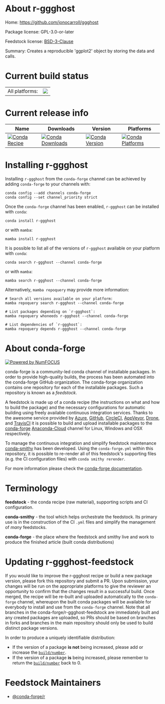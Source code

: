 About r-ggghost
===============

Home: https://github.com/jonocarroll/ggghost

Package license: GPL-3.0-or-later

Feedstock license: [BSD-3-Clause](https://github.com/conda-forge/r-ggghost-feedstock/blob/main/LICENSE.txt)

Summary: Creates a reproducible 'ggplot2' object by storing the data and calls.

Current build status
====================


<table><tr><td>All platforms:</td>
    <td>
      <a href="https://dev.azure.com/conda-forge/feedstock-builds/_build/latest?definitionId=9836&branchName=main">
        <img src="https://dev.azure.com/conda-forge/feedstock-builds/_apis/build/status/r-ggghost-feedstock?branchName=main">
      </a>
    </td>
  </tr>
</table>

Current release info
====================

| Name | Downloads | Version | Platforms |
| --- | --- | --- | --- |
| [![Conda Recipe](https://img.shields.io/badge/recipe-r--ggghost-green.svg)](https://anaconda.org/conda-forge/r-ggghost) | [![Conda Downloads](https://img.shields.io/conda/dn/conda-forge/r-ggghost.svg)](https://anaconda.org/conda-forge/r-ggghost) | [![Conda Version](https://img.shields.io/conda/vn/conda-forge/r-ggghost.svg)](https://anaconda.org/conda-forge/r-ggghost) | [![Conda Platforms](https://img.shields.io/conda/pn/conda-forge/r-ggghost.svg)](https://anaconda.org/conda-forge/r-ggghost) |

Installing r-ggghost
====================

Installing `r-ggghost` from the `conda-forge` channel can be achieved by adding `conda-forge` to your channels with:

```
conda config --add channels conda-forge
conda config --set channel_priority strict
```

Once the `conda-forge` channel has been enabled, `r-ggghost` can be installed with `conda`:

```
conda install r-ggghost
```

or with `mamba`:

```
mamba install r-ggghost
```

It is possible to list all of the versions of `r-ggghost` available on your platform with `conda`:

```
conda search r-ggghost --channel conda-forge
```

or with `mamba`:

```
mamba search r-ggghost --channel conda-forge
```

Alternatively, `mamba repoquery` may provide more information:

```
# Search all versions available on your platform:
mamba repoquery search r-ggghost --channel conda-forge

# List packages depending on `r-ggghost`:
mamba repoquery whoneeds r-ggghost --channel conda-forge

# List dependencies of `r-ggghost`:
mamba repoquery depends r-ggghost --channel conda-forge
```


About conda-forge
=================

[![Powered by
NumFOCUS](https://img.shields.io/badge/powered%20by-NumFOCUS-orange.svg?style=flat&colorA=E1523D&colorB=007D8A)](https://numfocus.org)

conda-forge is a community-led conda channel of installable packages.
In order to provide high-quality builds, the process has been automated into the
conda-forge GitHub organization. The conda-forge organization contains one repository
for each of the installable packages. Such a repository is known as a *feedstock*.

A feedstock is made up of a conda recipe (the instructions on what and how to build
the package) and the necessary configurations for automatic building using freely
available continuous integration services. Thanks to the awesome service provided by
[Azure](https://azure.microsoft.com/en-us/services/devops/), [GitHub](https://github.com/),
[CircleCI](https://circleci.com/), [AppVeyor](https://www.appveyor.com/),
[Drone](https://cloud.drone.io/welcome), and [TravisCI](https://travis-ci.com/)
it is possible to build and upload installable packages to the
[conda-forge](https://anaconda.org/conda-forge) [Anaconda-Cloud](https://anaconda.org/)
channel for Linux, Windows and OSX respectively.

To manage the continuous integration and simplify feedstock maintenance
[conda-smithy](https://github.com/conda-forge/conda-smithy) has been developed.
Using the ``conda-forge.yml`` within this repository, it is possible to re-render all of
this feedstock's supporting files (e.g. the CI configuration files) with ``conda smithy rerender``.

For more information please check the [conda-forge documentation](https://conda-forge.org/docs/).

Terminology
===========

**feedstock** - the conda recipe (raw material), supporting scripts and CI configuration.

**conda-smithy** - the tool which helps orchestrate the feedstock.
                   Its primary use is in the construction of the CI ``.yml`` files
                   and simplify the management of *many* feedstocks.

**conda-forge** - the place where the feedstock and smithy live and work to
                  produce the finished article (built conda distributions)


Updating r-ggghost-feedstock
============================

If you would like to improve the r-ggghost recipe or build a new
package version, please fork this repository and submit a PR. Upon submission,
your changes will be run on the appropriate platforms to give the reviewer an
opportunity to confirm that the changes result in a successful build. Once
merged, the recipe will be re-built and uploaded automatically to the
`conda-forge` channel, whereupon the built conda packages will be available for
everybody to install and use from the `conda-forge` channel.
Note that all branches in the conda-forge/r-ggghost-feedstock are
immediately built and any created packages are uploaded, so PRs should be based
on branches in forks and branches in the main repository should only be used to
build distinct package versions.

In order to produce a uniquely identifiable distribution:
 * If the version of a package **is not** being increased, please add or increase
   the [``build/number``](https://docs.conda.io/projects/conda-build/en/latest/resources/define-metadata.html#build-number-and-string).
 * If the version of a package **is** being increased, please remember to return
   the [``build/number``](https://docs.conda.io/projects/conda-build/en/latest/resources/define-metadata.html#build-number-and-string)
   back to 0.

Feedstock Maintainers
=====================

* [@conda-forge/r](https://github.com/conda-forge/r/)

